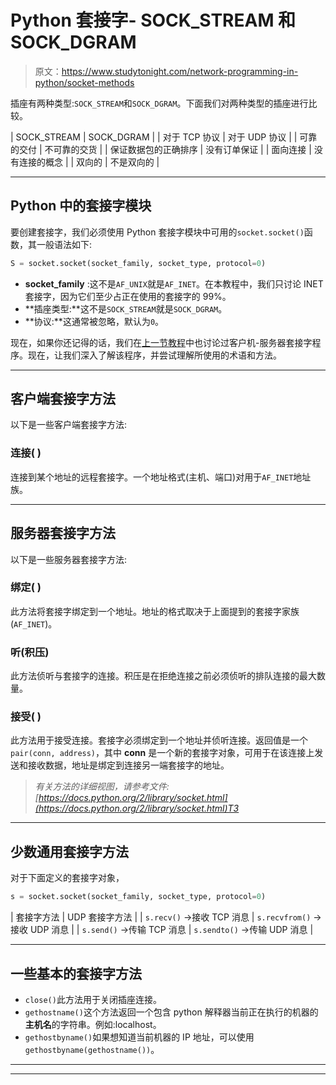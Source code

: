 # Python 套接字- SOCK_STREAM 和 SOCK_DGRAM

> 原文：<https://www.studytonight.com/network-programming-in-python/socket-methods>

插座有两种类型:`SOCK_STREAM`和`SOCK_DGRAM`。下面我们对两种类型的插座进行比较。

| SOCK_STREAM | SOCK_DGRAM |
| 对于 TCP 协议 | 对于 UDP 协议 |
| 可靠的交付 | 不可靠的交货 |
| 保证数据包的正确排序 | 没有订单保证 |
| 面向连接 | 没有连接的概念 |
| 双向的 | 不是双向的 |

* * *

## Python 中的套接字模块

要创建套接字，我们必须使用 Python 套接字模块中可用的`socket.socket()`函数，其一般语法如下:

```py
S = socket.socket(socket_family, socket_type, protocol=0)
```

*   **socket_family** :这不是`AF_UNIX`就是`AF_INET`。在本教程中，我们只讨论 INET 套接字，因为它们至少占正在使用的套接字的 99%。
*   **插座类型:**这不是`SOCK_STREAM`就是`SOCK_DGRAM`。
*   **协议:**这通常被忽略，默认为`0`。

现在，如果你还记得的话，我们在[上一节教程](basics-of-sockets)中也讨论过客户机-服务器套接字程序。现在，让我们深入了解该程序，并尝试理解所使用的术语和方法。

* * *

## 客户端套接字方法

以下是一些客户端套接字方法:

### 连接( )

连接到某个地址的远程套接字。一个地址格式(主机、端口)对用于`AF_INET`地址族。

* * *

## 服务器套接字方法

以下是一些服务器套接字方法:

### 绑定( )

此方法将套接字绑定到一个地址。地址的格式取决于上面提到的套接字家族(`AF_INET`)。

### 听(积压)

此方法侦听与套接字的连接。积压是在拒绝连接之前必须侦听的排队连接的最大数量。

### 接受( )

此方法用于接受连接。套接字必须绑定到一个地址并侦听连接。返回值是一个`pair(conn, address)`，其中 **conn** 是一个新的套接字对象，可用于在该连接上发送和接收数据，地址是绑定到连接另一端套接字的地址。

> *有关方法的详细视图，请参考文件:[https://docs.python.org/2/library/socket.html](https://docs.python.org/2/library/socket.html)T3*

* * *

## 少数通用套接字方法

对于下面定义的套接字对象，

```py
s = socket.socket(socket_family, socket_type, protocol=0)
```

| 套接字方法 | UDP 套接字方法 |
| `s.recv()` →接收 TCP 消息 | `s.recvfrom()` →接收 UDP 消息 |
| `s.send()` →传输 TCP 消息 | `s.sendto()` →传输 UDP 消息 |

* * *

## 一些基本的套接字方法

*   `close()`此方法用于关闭插座连接。
*   `gethostname()`这个方法返回一个包含 python 解释器当前正在执行的机器的**主机名**的字符串。例如:localhost。
*   `gethostbyname()`如果想知道当前机器的 IP 地址，可以使用`gethostbyname(gethostname())`。

* * *

* * *